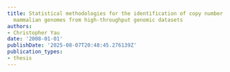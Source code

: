 ```yaml
---
title: Statistical methodologies for the identification of copy number variation in
  mammalian genomes from high-throughput genomic datasets
authors:
- Christopher Yau
date: '2008-01-01'
publishDate: '2025-08-07T20:48:45.276139Z'
publication_types:
- thesis
---
```

